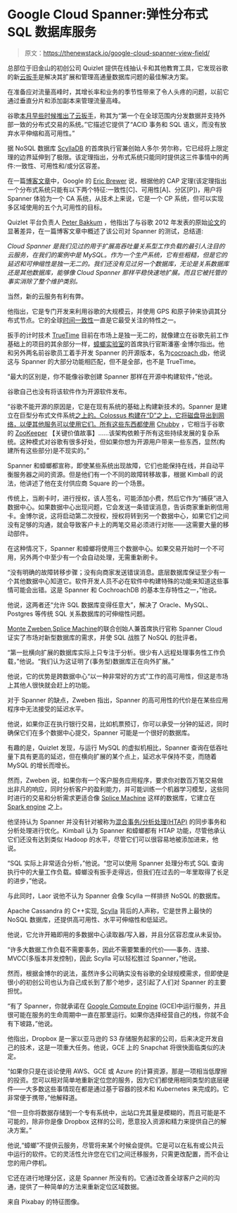 # Google Cloud Spanner:弹性分布式 SQL 数据库服务

> 原文：<https://thenewstack.io/google-cloud-spanner-view-field/>

总部位于旧金山的初创公司 Quizlet 提供在线抽认卡和其他教育工具，它发现谷歌的新[云扳手](https://cloud.google.com/spanner/)是解决其扩展和管理高通量数据库问题的最佳解决方案。

在准备应对流量高峰时，其增长率和业务的季节性带来了令人头疼的问题，以前它通过垂直分片和添加副本来管理流量高峰。

谷歌[本月早些时候推出了云扳手](https://www.wired.com/2017/02/spanner-google-database-harnessed-time-now-open-everyone/)，称其为“第一个在全球范围内分发数据并支持外部一致的分布式交易的系统。”它描述它提供了“ACID 事务和 SQL 语义，而没有放弃水平伸缩和高可用性。”

据 NoSQL 数据库 [ScyllaDB](http://www.scylladb.com/) 的首席执行官兼创始人多尔·劳尔称，它已经将上限定理的边界延伸到了极限。该定理指出，分布式系统只能同时提供这三件事情中的两件:一致性、可用性和/或分区容差。

在一篇[博客文章](https://cloudplatform.googleblog.com/2017/02/inside-Cloud-Spanner-and-the-CAP-Theorem.html)中，Google 的 [Eric Brewer](https://research.google.com/pubs/EricBrewer.html) 说，根据他的 CAP 定理(该定理指出一个分布式系统只能有以下两个特征:一致性[C]、可用性[A]、分区[P])，用户将 Spanner 体验为一个 CA 系统，从技术上来说，它是一个 CP 系统，但可以实现多区域使用的五个九可用性的目标。

Quizlet 平台负责人 [Peter Bakkum](https://github.com/bakks) ，他指出了与谷歌 2012 年发表的原始[论文](https://research.google.com/archive/spanner.html)的显著差异，在一篇博客文章中概述了该公司对 Spanner 的测试，总结道:

*Cloud Spanner 是我们见过的用于扩展高吞吐量关系型工作负载的最引人注目的云服务，在我们的案例中是 MySQL。作为一个生产系统，它有些粗糙，但是它的延迟和可伸缩性是独一无二的。我们还没有见过另一个数据库，无论是关系数据库还是其他数据库，能够像 Cloud Spanner 那样平稳快速地扩展。而且它被托管的事实消除了整个维护类别。*

当然，新的云服务有利有弊。

他指出，它是专门开发来利用谷歌的大规模云，并使用 GPS 和原子钟来协调其分布式节点。它的全球[时间一致性](https://www.wired.com/2017/02/spanner-google-database-harnessed-time-now-open-everyone/)一直是它最受关注的特性之一。

扳手的计时技术 [TrueTime](https://research.google.com/pubs/pub45855.html) 目前在市场上是独一无二的，就像建立在谷歌先前工作基础上的项目的其余部分一样，[蟑螂实验室](https://github.com/spencerkimball)的首席执行官斯潘塞·金博尔指出。他和另外两名前谷歌员工着手开发 Spanner 的开源版本，名为[cocroach db](https://thenewstack.io/cockroachdb-unkillable-distributed-sql-database/)，他说这与 Spanner 的大部分功能相匹配，但不是全部，也不是 TrueTime。

“最大的区别是，你不能像谷歌创建 Spanner 那样在开源中构建软件，”他说。

谷歌自己也没有将该软件作为开源软件发布。

“谷歌不能开源的原因是，它是在现有系统的基础上构建新技术的。Spanner 是建立在巨型分布式文件系统[之上的。Colossus 构建在“D”之上，它将磁盘导出到网络，以便其他服务可以使用它们。所有这些东西都使用](https://www.wired.com/2012/07/google-colossus/) [Chubby](https://blog.acolyer.org/2015/02/13/the-chubby-lock-service-for-loosely-coupled-distributed-systems/) ，它相当于谷歌的 [ZooKeeper](https://zookeeper.apache.org/) 【关键价值故事】……该架构依赖于所有这些持续发展的复杂系统。这种模式对谷歌有很多好处，但如果你想为开源用户带来一些东西，显然(构建所有这些部分)是不现实的。”

Spanner 和蟑螂都宣称，即使某些系统出现故障，它们也能保持在线，并自动平衡服务器之间的资源。但是他们有一个不同的故障转移故事，根据 Kimball 的说法，他讲述了他在支付供应商 Square 的一个场景。

传统上，当刷卡时，进行授权，该人签名，可能添加小费，然后它作为“捕获”进入数据中心。如果数据中心出现问题，它会发送一条错误消息，告诉商家重新刷信用卡。金博尔说，这将启动第二次授权，授权将转到另一个数据中心，如果它们之间没有足够的沟通，就会导致客户卡上的两笔交易必须进行对账——这需要大量的移动部件。

在这种情况下，Spanner 和蟑螂将使用三个数据中心。如果交易开始时一个不可用，另外两个中至少有一个会自动处理，无需重新刷卡。

“没有明确的故障转移步骤；没有向商家发送错误消息。底层数据库保证至少有一个其他数据中心知道它。软件开发人员不必在软件中构建特殊的功能来知道这些事情可能会出错。这是 Spanner 和 CochroachDB 的基本生存特性之一，”他说。

他说，这两者还“允许 SQL 数据库变得任意大”，解决了 Oracle、MySQL、Postgres 等传统 SQL 关系数据库的可伸缩性问题。

[Monte Zweben](https://www.linkedin.com/in/mzweben/),[Splice Machine](https://www.splicemachine.com/)的联合创始人兼首席执行官称 Spanner Cloud 证实了市场对新型数据库的需求，并使 SQL 战胜了 NoSQL 的批评者。

“第一批横向扩展的数据库实际上只专注于分析。很少有人远程处理事务性工作负载，”他说。“我们认为这证明了(事务型)数据库正在向外扩展。”

他说，它的优势是跨数据中心“以一种非常好的方式”工作的高可用性，但这是市场上其他人很快就会赶上的功能。

对于 Spanner 的缺点，Zweben 指出，Spanner 的高可用性的代价是在某些应用程序中无法接受的延迟水平。

他说，如果你正在执行银行交易，比如机票预订，你可以承受一分钟的延迟，同时确保它们在多个数据中心提交，Spanner 可能是一个很好的数据库。

有趣的是，Quizlet 发现，与运行 MySQL 的虚拟机相比，Spanner 查询在低吞吐量下具有更高的延迟，但在横向扩展的某个点上，延迟水平保持不变，而随着 MySQL 的增长而增长。

然而，Zweben 说，如果你有一个客户服务应用程序，要求你对数百万笔交易做出非凡的响应，同时分析客户的盈利能力，并可能训练一个机器学习模型，这些同时进行的交易和分析需求更适合像 [Splice Machine](https://www.splicemachine.com/product/how-it-works/) 这样的数据库，它建立在 [Spark engine](http://spark.apache.org/) 之上。

他坚持认为 Spanner 并没有针对被称为[混合事务/分析处理(HTAP)](http://www.enterpriseappstoday.com/data-management/how-htap-database-technology-can-help-you.html) 的同步事务和分析处理进行优化。Kimball 认为 Spanner 和蟑螂都有 HTAP 功能，尽管他承认它们还没有达到类似 Hadoop 的水平，尽管它们可以很容易地被添加进来，他说。

“SQL 实际上非常适合分析，”他说。“您可以使用 Spanner 处理分布式 SQL 查询执行中的大量工作负载。蟑螂没有扳手走得远，但我们在过去的一年里取得了长足的进步，”他说。

与此同时，Laor 说他不认为 Spanner 会像 Scylla 一样排挤 NoSQL 的数据库。

Apache Cassandra 的 C++实现, [Scylla](http://www.scylladb.com/) 背后的人声称，它是世界上最快的 NoSQL 数据库，还提供高可用性、水平可伸缩性和低延迟。

他说，它允许开箱即用的多数据中心读取器/写入器，并且分区容忍度从未妥协。

“许多大数据工作负载不需要事务，因此不需要繁重的代价——事务、连接、MVCC(多版本并发控制)，因此 Scylla 可以轻松胜过 Spanner，”他说。

然而，根据金博尔的说法，虽然许多公司确实没有谷歌的全球规模需求，但即使是很小的初创公司也认为自己成长到了那个地步，这引起了人们对 Spanner 的主要担忧。

“有了 Spanner，你就承诺在 [Google Compute Engine](https://cloud.google.com/compute/) (GCE)中运行服务，并且很可能在服务的生命周期中一直在那里运行。如果你选择经营自己的栈，你就不会有下坡路，”他说。

他指出，Dropbox 是一家以亚马逊的 S3 存储服务起家的公司，后来决定开发自己的技术，这是一项重大任务。他说，GCE 上的 Snapchat 将很快面临类似的决定。

“如果你只是在谈论使用 AWS、GCE 或 Azure 的计算资源，那是一项相当低摩擦的投资。您可以相对简单地重新定位您的服务，因为它们都使用相同类型的底层硬件——大多数这些事情现在都是通过基于容器的技术和 Kubernetes 来完成的。它非常便于携带，”他解释道。

“但一旦你将数据存储到一个专有系统中，出站口充其量是模糊的，而且可能是不可能的，除非你是像 Dropbox 这样的公司，愿意投入资源和精力来提供自己的解决方案。”

他说,“蟑螂”不提供云服务，尽管将来某个时候会提供。它是可以在私有或公共云中运行的软件。它的灵活性允许您在它们之间迁移服务，只需更改配置，而不会让您的用户停机。

它还在进行地理分区，这是 Spanner 所没有的。它通过改善全球客户之间的沟通，提供了一种简单的方法来重新定位区域数据。

来自 Pixabay 的特征图像。

<svg xmlns:xlink="http://www.w3.org/1999/xlink" viewBox="0 0 68 31" version="1.1"><title>Group</title> <desc>Created with Sketch.</desc></svg>